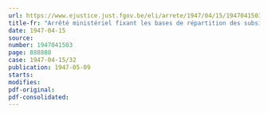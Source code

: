 ```yaml
---
url: https://www.ejustice.just.fgov.be/eli/arrete/1947/04/15/1947041503/justel
title-fr: "Arrêté ministériel fixant les bases de répartition des subsides aux sociétés d'élevage de bêtes bovines"
date: 1947-04-15
source:
number: 1947041503
page: 888888
case: 1947-04-15/32
publication: 1947-05-09
starts:
modifies:
pdf-original:
pdf-consolidated:
---
```


